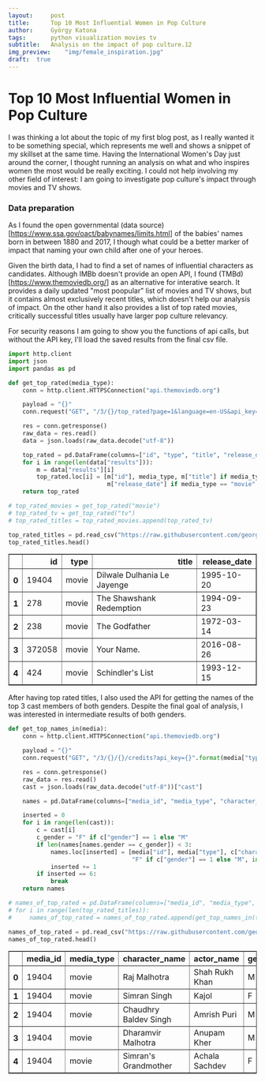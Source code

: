 ```yaml
---
layout:     post
title:      Top 10 Most Influential Women in Pop Culture
author:     György Katona
tags: 		python visualization movies tv
subtitle:   Analysis on the impact of pop culture.12
img_preview:	"img/female_inspiration.jpg"
draft:	true
---
```


# Top 10 Most Influential Women in Pop Culture

I was thinking a lot about the topic of my first blog post, as I really wanted it to be something special, which represents me well and shows a snippet of my skillset at the same time. Having the International Women's Day just around the corner, I thought running an analysis on what and who inspires women the most would be really exciting. I could not help involving my other field of interest: I am going to investigate pop culture's impact through movies and TV shows.

### Data preparation

As I found the open governmental (data source)[https://www.ssa.gov/oact/babynames/limits.html] of the babies' names born in between 1880 and 2017, I though what could be a better marker of impact that naming your own child after one of your heroes.

Given the birth data, I had to find a set of names of influential characters as candidates. Although IMBb doesn't provide an open API, I found (TMBd)[https://www.themoviedb.org/] as an alternative for interative search. It provides a daily updated "most poopular" list of movies and TV shows, but it contains almost exclusively recent titles, which doesn't help our analysis of impact. On the other hand it also provides a list of top rated movies, critically successful titles usually have larger pop culture relevancy.

For security reasons I am going to show you the functions of api calls, but without the API key, I'll load the saved results from the final csv file.


```python
import http.client
import json
import pandas as pd
```


```python
def get_top_rated(media_type):
    conn = http.client.HTTPSConnection("api.themoviedb.org")

    payload = "{}"
    conn.request("GET", "/3/{}/top_rated?page=1&language=en-US&api_key={}".format(media_type, API_KEY), payload)

    res = conn.getresponse()
    raw_data = res.read()
    data = json.loads(raw_data.decode("utf-8"))

    top_rated = pd.DataFrame(columns=["id", "type", "title", "release_date"])
    for i in range(len(data["results"])):
        m = data["results"][i]
        top_rated.loc[i] = [m["id"], media_type, m["title"] if media_type == "movie" else m["name"],
                            m["release_date"] if media_type == "movie" else m["first_air_date"]]
    return top_rated

# top_rated_movies = get_top_rated("movie")
# top_rated_tv = get_top_rated("tv")
# top_rated_titles = top_rated_movies.append(top_rated_tv)

top_rated_titles = pd.read_csv("https://raw.githubusercontent.com/georgekatona/georgekatona.github.io/master/_data/naming_trends/top_rated_titles.txt")
top_rated_titles.head()

```




<div>
<style scoped>
    .dataframe tbody tr th:only-of-type {
        vertical-align: middle;
    }

    .dataframe tbody tr th {
        vertical-align: top;
    }

    .dataframe thead th {
        text-align: right;
    }
</style>
<table border="1" class="dataframe">
  <thead>
    <tr style="text-align: right;">
      <th></th>
      <th>id</th>
      <th>type</th>
      <th>title</th>
      <th>release_date</th>
    </tr>
  </thead>
  <tbody>
    <tr>
      <th>0</th>
      <td>19404</td>
      <td>movie</td>
      <td>Dilwale Dulhania Le Jayenge</td>
      <td>1995-10-20</td>
    </tr>
    <tr>
      <th>1</th>
      <td>278</td>
      <td>movie</td>
      <td>The Shawshank Redemption</td>
      <td>1994-09-23</td>
    </tr>
    <tr>
      <th>2</th>
      <td>238</td>
      <td>movie</td>
      <td>The Godfather</td>
      <td>1972-03-14</td>
    </tr>
    <tr>
      <th>3</th>
      <td>372058</td>
      <td>movie</td>
      <td>Your Name.</td>
      <td>2016-08-26</td>
    </tr>
    <tr>
      <th>4</th>
      <td>424</td>
      <td>movie</td>
      <td>Schindler's List</td>
      <td>1993-12-15</td>
    </tr>
  </tbody>
</table>
</div>



After having top rated titles, I also used the API for getting the names of the top 3 cast members of both genders. Despite the final goal of analysis, I was interested in intermediate results of both genders.


```python
def get_top_names_in(media):
    conn = http.client.HTTPSConnection("api.themoviedb.org")

    payload = "{}"
    conn.request("GET", "/3/{}/{}/credits?api_key={}".format(media["type"], media["id"], API_KEY), payload)

    res = conn.getresponse()
    raw_data = res.read()
    cast = json.loads(raw_data.decode("utf-8"))["cast"]

    names = pd.DataFrame(columns=["media_id", "media_type", "character_name", "actor_name", "gender", "order"])

    inserted = 0
    for i in range(len(cast)):
        c = cast[i]
        c_gender = "F" if c["gender"] == 1 else "M"
        if len(names[names.gender == c_gender]) < 3:
            names.loc[inserted] = [media["id"], media["type"], c["character"], c["name"],
                                   "F" if c["gender"] == 1 else "M", int(c["order"]) + 1]
            inserted += 1
        if inserted == 6:
            break
    return names

# names_of_top_rated = pd.DataFrame(columns=["media_id", "media_type", "character_name", "actor_name", "gender", "order"])
# for i in range(len(top_rated_titles)):
#     names_of_top_rated = names_of_top_rated.append(get_top_names_in(top_rated_titles.iloc[i]))

names_of_top_rated = pd.read_csv("https://raw.githubusercontent.com/georgekatona/georgekatona.github.io/master/_data/naming_trends/names_of_top_rated.txt")
names_of_top_rated.head()
```




<div>
<style scoped>
    .dataframe tbody tr th:only-of-type {
        vertical-align: middle;
    }

    .dataframe tbody tr th {
        vertical-align: top;
    }

    .dataframe thead th {
        text-align: right;
    }
</style>
<table border="1" class="dataframe">
  <thead>
    <tr style="text-align: right;">
      <th></th>
      <th>media_id</th>
      <th>media_type</th>
      <th>character_name</th>
      <th>actor_name</th>
      <th>gender</th>
      <th>order</th>
    </tr>
  </thead>
  <tbody>
    <tr>
      <th>0</th>
      <td>19404</td>
      <td>movie</td>
      <td>Raj Malhotra</td>
      <td>Shah Rukh Khan</td>
      <td>M</td>
      <td>1</td>
    </tr>
    <tr>
      <th>1</th>
      <td>19404</td>
      <td>movie</td>
      <td>Simran Singh</td>
      <td>Kajol</td>
      <td>F</td>
      <td>2</td>
    </tr>
    <tr>
      <th>2</th>
      <td>19404</td>
      <td>movie</td>
      <td>Chaudhry Baldev Singh</td>
      <td>Amrish Puri</td>
      <td>M</td>
      <td>3</td>
    </tr>
    <tr>
      <th>3</th>
      <td>19404</td>
      <td>movie</td>
      <td>Dharamvir Malhotra</td>
      <td>Anupam Kher</td>
      <td>M</td>
      <td>5</td>
    </tr>
    <tr>
      <th>4</th>
      <td>19404</td>
      <td>movie</td>
      <td>Simran's Grandmother</td>
      <td>Achala Sachdev</td>
      <td>F</td>
      <td>7</td>
    </tr>
  </tbody>
</table>
</div>

